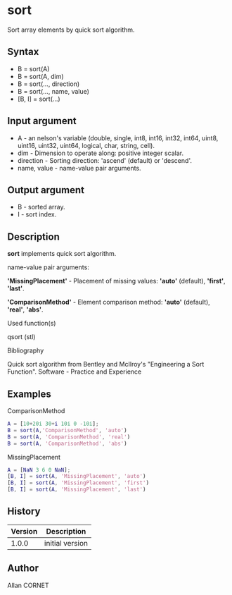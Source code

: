 

# sort

Sort array elements by quick sort algorithm.

## Syntax

- B = sort(A)
- B = sort(A, dim)
- B = sort(..., direction)
- B = sort(..., name, value)
- [B, I] = sort(...)

## Input argument

 - A - an nelson's variable (double, single, int8, int16, int32, int64, uint8, uint16, uint32, uint64, logical, char, string, cell).
 - dim - Dimension to operate along: positive integer scalar.
 - direction - Sorting direction: 'ascend' (default) or 'descend'.
 - name, value - name-value pair arguments.

## Output argument

 - B - sorted array.
 - I - sort index.

## Description


  <p><b>sort</b> implements quick sort algorithm.</p>
  <p>name-value pair arguments:</p>
  <p><b>'MissingPlacement'</b> - Placement of missing values: <b>'auto'</b> (default), <b>'first'</b>, <b>'last'</b>.</p>
  <p><b>'ComparisonMethod'</b> - Element comparison method: <b>'auto'</b> (default), <b>'real'</b>, <b>'abs'</b>.</p>


Used function(s)

qsort (stl)

Bibliography

Quick sort algorithm from Bentley and McIlroy's "Engineering a Sort Function". Software - Practice and Experience

## Examples

ComparisonMethod
```matlab
A = [10+20i 30+i 10i 0 -10i];
B = sort(A,'ComparisonMethod', 'auto')
B = sort(A, 'ComparisonMethod', 'real')
B = sort(A, 'ComparisonMethod', 'abs')
```
MissingPlacement
```matlab
A = [NaN 3 6 0 NaN];
[B, I] = sort(A, 'MissingPlacement', 'auto')
[B, I] = sort(A, 'MissingPlacement', 'first')
[B, I] = sort(A, 'MissingPlacement', 'last')
```

## History

|Version|Description|
|------|------|
|1.0.0|initial version|


## Author

Allan CORNET



